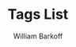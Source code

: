 ---
layout: docs
title: Tags List
icon: fas fa-tags
author: William Barkoff
description: A list of all the default tags in MyHomeworkSpace
---